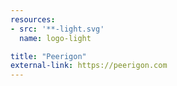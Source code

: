 ```yaml
---
resources:
- src: '**-light.svg'
  name: logo-light

title: "Peerigon"
external-link: https://peerigon.com
---
```

